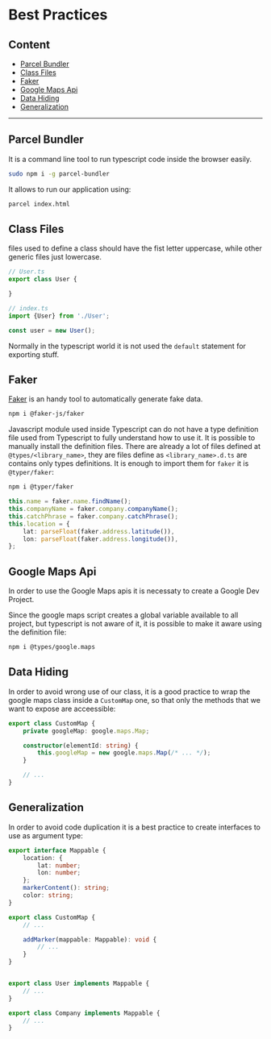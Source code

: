 # Best Practices

## Content

- [Parcel Bundler](#parcel-bundler)
- [Class Files](#class-files)
- [Faker](#faker)
- [Google Maps Api](#google-maps-api)
- [Data Hiding](#data-hiding)
- [Generalization](#generalization)

---

## Parcel Bundler

It is a command line tool to run typescript code inside the browser easily.
```bash
sudo npm i -g parcel-bundler
```
It allows to run our application using:
```bash
parcel index.html 
```

## Class Files

files used to define a class should have the fist letter uppercase, while other 
generic files just lowercase.

```typescript
// User.ts
export class User {

}

// index.ts
import {User} from './User';

const user = new User();
```

Normally in the typescript world it is not used the `default`
statement for exporting stuff.


## Faker

[Faker](https://fakerjs.dev/) is an handy tool to automatically generate fake data.

```bash
npm i @faker-js/faker
```

Javascript module used inside Typescript can do not have a type definition file
used from Typescript to fully understand how to use it.
It is possible to manually install the definition files.
There are already a lot of files defined at `@types/<library_name>`,
they are files define as `<library_name>.d.ts` are contains only types definitions.
It is enough to import them for `faker` it is `@typer/faker`:
```bash
npm i @typer/faker
```

```typescript
this.name = faker.name.findName();
this.companyName = faker.company.companyName();
this.catchPhrase = faker.company.catchPhrase();
this.location = {
    lat: parseFloat(faker.address.latitude()),
    lon: parseFloat(faker.address.longitude()),
};
```

## Google Maps Api

In order to use the Google Maps apis it is necessaty to create a 
Google Dev Project.

Since the google maps script creates a global variable available to all project,
but typescript is not aware of it, it is possible to make it aware using the 
definition file:
```bash
npm i @types/google.maps
```

## Data Hiding

In order to avoid wrong use of our class, it is a good practice to wrap the
google maps class inside a `CustomMap` one, so that only the methods that
we want to expose are acceessible:

```typescript
export class CustomMap {
    private googleMap: google.maps.Map;

    constructor(elementId: string) {
        this.googleMap = new google.maps.Map(/* ... */);
    }

    // ...
}
```

## Generalization

In order to avoid code duplication it is a best practice to create interfaces
to use as argument type:
```typescript
export interface Mappable {
    location: {
        lat: number;
        lon: number;
    };
    markerContent(): string;
    color: string;
}

export class CustomMap {
    // ...

    addMarker(mappable: Mappable): void {
        // ...
    }
}


export class User implements Mappable {
    // ...
}

export class Company implements Mappable {
    // ...
}
```

